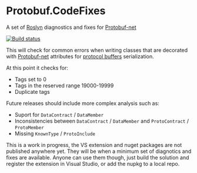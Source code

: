 # Protobuf.CodeFixes
A set of [Roslyn](https://github.com/dotnet/roslyn) diagnostics and fixes for [Protobuf-net](https://github.com/mgravell/protobuf-net)

[![Build status](https://ci.appveyor.com/api/projects/status/hklvnls8d7iusn3t?svg=true)](https://ci.appveyor.com/project/julienadam/protobuf-codefixes)

This will check for common errors when writing classes that are decorated with [Protobuf-net](https://github.com/mgravell/protobuf-net) attributes for [protocol buffers](https://developers.google.com/protocol-buffers/) serialization.

At this point it checks for:
* Tags set to 0
* Tags in the reserved range 19000-19999
* Duplicate tags

Future releases should include more complex analysis such as:
* Suport for `DataContract` / `DataMember`
* Inconsistencies between `DataContract` / `DataMember` and `ProtoContract` / `ProtoMember`
* Missing `KnownType` / `ProtoInclude`

This is a work in progress, the VS extension and nuget packages are not published anywhere yet. They will be when a minimum set of diagnotics and fixes are available. Anyone can use them though, just build the solution and register the extension in Visual Studio, or add the nupkg to a local repo.

